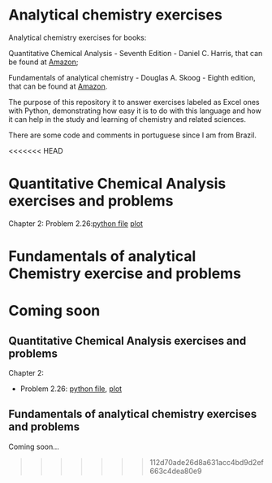 # Analytical chemistry exercises

Analytical chemistry exercises for books:

Quantitative Chemical Analysis - Seventh Edition - Daniel C. Harris, that can be
found at [Amazon](https://www.amazon.com/Quantitative-Chemical-Analysis-Daniel-Harris/dp/146413538X/ref=sr_1_fkmr0_1?keywords=Quantitative+chemical+Analysis+-+Seventhy+Edition+-+Daniel+C.+Harris&qid=1578424902&sr=8-1-fkmr0);

Fundamentals of analytical chemistry - Douglas A. Skoog - Eighth edition, that
can be found at [Amazon](https://www.amazon.com/Fundamentals-Analytical-Chemistry-Douglas-Skoog/dp/0495558281/ref=sr_1_1?keywords=fundamentals+of+analytical+chemistry&qid=1578425040&sr=8-1).

The purpose of this repository it to answer exercises labeled as Excel ones with
Python, demonstrating how easy it is to do with this language and how it can
help in the study and learning of chemistry and related sciences.

There are some code and comments in portuguese since I am from Brazil.

<<<<<<< HEAD

# Quantitative Chemical Analysis exercises and problems


Chapter 2: 
Problem 2.26:[python file](https://github.com/fhfraga/exercicios_analitica/blob/master/harris/core/problem_2.26.py) [plot](https://github.com/fhfraga/exercicios_analitica/blob/master/harris/core/van_deemter_equation.png)


# Fundamentals of analytical Chemistry exercise and problems


Coming soon
=======
## Quantitative Chemical Analysis exercises and problems

Chapter 2:

- Problem 2.26: [python file](harris/core/problem_2.26.py),
[plot](harris/core/van_deemter_equation.png)

## Fundamentals of analytical chemistry exercises and problems

Coming soon...
>>>>>>> 112d70ade26d8a631acc4bd9d2ef663c4dea80e9
